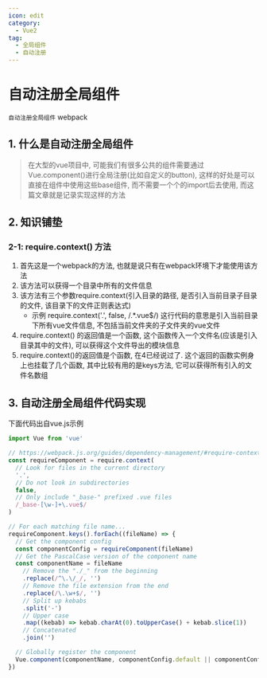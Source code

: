 ```yaml
---
icon: edit
category:
  - Vue2
tag:
  - 全局组件
  - 自动注册
---
```


# 自动注册全局组件

`自动注册全局组件`
webpack 
<!-- more -->

## 1. 什么是自动注册全局组件

> 在大型的vue项目中, 可能我们有很多公共的组件需要通过Vue.component()进行全局注册(比如自定义的button),  这样的好处是可以直接在组件中使用这些base组件, 而不需要一个个的import后去使用, 而这篇文章就是记录实现这样的方法 



## 2. 知识铺垫

### 2-1: require.context() 方法

1. 首先这是一个webpack的方法, 也就是说只有在webpack环境下才能使用该方法
2. 该方法可以获得一个目录中所有的文件信息
3. 该方法有三个参数require.context(引入目录的路径, 是否引入当前目录子目录的文件, 该目录下的文件正则表达式)
   - 示例  require.context('.', false, /\.*.vue$/)   这行代码的意思是引入当前目录下所有vue文件信息, 不包括当前文件夹的子文件夹的vue文件
4. require.context() 的返回值是一个函数, 这个函数传入一个文件名(应该是引入目录其中的文件), 可以获得这个文件导出的模块信息
5. require.context()的返回值是个函数, 在4已经说过了. 这个返回的函数实例身上也挂载了几个函数, 其中比较有用的是keys方法, 它可以获得所有引入的文件名数组

## 3. 自动注册全局组件代码实现
下面代码出自vue.js示例
```js
import Vue from 'vue'

// https://webpack.js.org/guides/dependency-management/#require-context
const requireComponent = require.context(
  // Look for files in the current directory
  '.',
  // Do not look in subdirectories
  false,
  // Only include "_base-" prefixed .vue files
  /_base-[\w-]+\.vue$/
)

// For each matching file name...
requireComponent.keys().forEach((fileName) => {
  // Get the component config
  const componentConfig = requireComponent(fileName)
  // Get the PascalCase version of the component name
  const componentName = fileName
    // Remove the "./_" from the beginning
    .replace(/^\.\/_/, '')
    // Remove the file extension from the end
    .replace(/\.\w+$/, '')
    // Split up kebabs
    .split('-')
    // Upper case
    .map((kebab) => kebab.charAt(0).toUpperCase() + kebab.slice(1))
    // Concatenated
    .join('')

  // Globally register the component
  Vue.component(componentName, componentConfig.default || componentConfig)
})
```